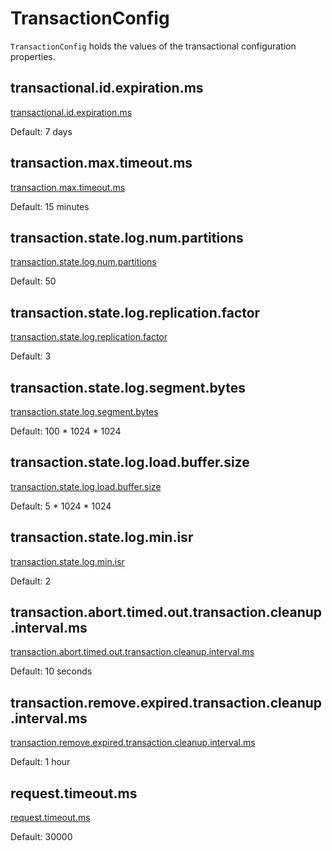 # TransactionConfig

`TransactionConfig` holds the values of the transactional configuration properties.

## <span id="transactionalIdExpirationMs"> transactional.id.expiration.ms

[transactional.id.expiration.ms](../KafkaConfig.md#transactionalIdExpirationMs)

Default: 7 days

## <span id="transactionMaxTimeoutMs"> transaction.max.timeout.ms

[transaction.max.timeout.ms](../KafkaConfig.md#transactionMaxTimeoutMs)

Default: 15 minutes

## <span id="transactionLogNumPartitions"> transaction.state.log.num.partitions

[transaction.state.log.num.partitions](../KafkaConfig.md#transactionTopicPartitions)

Default: 50

## <span id="transactionLogReplicationFactor"> transaction.state.log.replication.factor

[transaction.state.log.replication.factor](../KafkaConfig.md#transactionTopicReplicationFactor)

Default: 3

## <span id="transactionLogSegmentBytes"> transaction.state.log.segment.bytes

[transaction.state.log.segment.bytes](../KafkaConfig.md#transactionTopicSegmentBytes)

Default: 100 * 1024 * 1024

## <span id="transactionLogLoadBufferSize"> transaction.state.log.load.buffer.size

[transaction.state.log.load.buffer.size](../KafkaConfig.md#transactionsLoadBufferSize)

Default: 5 * 1024 * 1024

## <span id="transactionLogMinInsyncReplicas"> transaction.state.log.min.isr

[transaction.state.log.min.isr](../KafkaConfig.md#transactionTopicMinISR)

Default: 2

## <span id="abortTimedOutTransactionsIntervalMs"> transaction.abort.timed.out.transaction.cleanup.interval.ms

[transaction.abort.timed.out.transaction.cleanup.interval.ms](../KafkaConfig.md#transactionAbortTimedOutTransactionCleanupIntervalMs)

Default: 10 seconds

## <span id="removeExpiredTransactionalIdsIntervalMs"> transaction.remove.expired.transaction.cleanup.interval.ms

[transaction.remove.expired.transaction.cleanup.interval.ms](../KafkaConfig.md#transactionRemoveExpiredTransactionalIdCleanupIntervalMs)

Default: 1 hour

## <span id="requestTimeoutMs"> request.timeout.ms

[request.timeout.ms](../KafkaConfig.md#requestTimeoutMs)

Default: 30000
